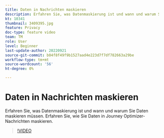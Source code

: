 ```yaml
---
title: Daten in Nachrichten maskieren
description: Erfahren Sie, was Datenmaskierung ist und wann und warum Sie Daten maskieren müssen. Erfahren Sie, wie Sie Daten in Journey Optimizer-Nachrichten maskieren.
kt: 10341
thumbnail: 3409395.jpg
feature: Privacy
doc-type: feature video
team: TM
role: User
level: Beginner
last-update-author: 20220921
source-git-commit: b04f8f49f9b1527aad4e223d7f7df782663a29be
workflow-type: tm+mt
source-wordcount: '56'
ht-degree: 0%

---
```



# Daten in Nachrichten maskieren

Erfahren Sie, was Datenmaskierung ist und wann und warum Sie Daten maskieren müssen. Erfahren Sie, wie Sie Daten in Journey Optimizer-Nachrichten maskieren.

>[!VIDEO](https://video.tv.adobe.com/v/3409395?quality=12)